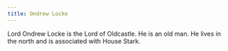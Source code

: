 ```yaml
---
title: Ondrew Locke
---
```


Lord Ondrew Locke is the Lord of Oldcastle. He is an old man. He lives in the north and is associated with House Stark.


